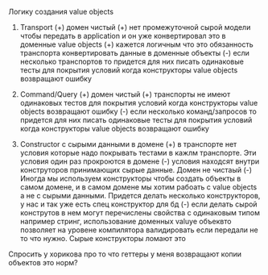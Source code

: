 Логику создания value objects

1. Transport
   (+) домен чистый
   (+) нет промежуточной сырой модели чтобы передать в application и он уже конвертировал это в доменные value objects
   (+) кажется логичным что это обязанность транспорта конвертировать данные в доменные объекты
   (-) если несколько транспортов то придется для них писать одинаковые тесты для покрытия условий когда конструкторы value objects возвращают ошибку

2. Command/Query
    (+) домен чистый
    (+) транспорты не имеют одинаковых тестов для покрытия условий когда конструкторы value objects возвращают ошибку
    (-) если несколько команд/запросов то придется для них писать одинаковые тесты для покрытия условий когда конструкторы value objects возвращают ошибку

3. Constructor с сырыми данными в домене
   (+) в транспорте нет условия которые надо покрывать тестами в кажлм транспорте. Эти условия один раз прокроются в домене
   (-) условия находсят внутри конструторов принимающих сырые данные. Домен не чистаый
   (-) Иногда мы используем конструкторы чтобы создать объекты в самом домене, и в самом домене мы хотим рабоать с value objects а не с сырыми данными. Придется делать несколько конструкторов, у нас и так уже есть спец конструктор для бд
   (-) если делать сырой конструтов в нем могут перечислены свойства с одинаковым типом например стринг, использование доменных valuye объеквто позволяет на уровене компилятора валидировать если передали не то что нужно. Сырые конструкторы ломают это

Спросить у хорикова про то что геттеры у меня возвращают копии объектов это норм? 
